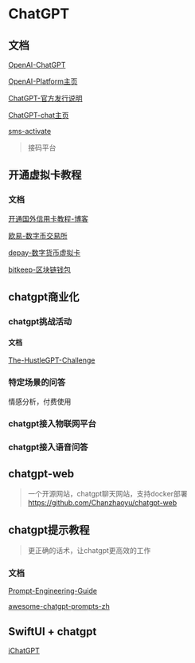 # ChatGPT

## 文档
[OpenAI-ChatGPT](https://openai.com/blog/chatgpt)

[OpenAI-Platform主页](https://platform.openai.com/overview)

[ChatGPT-官方发行说明](https://help.openai.com/en/articles/6825453-chatgpt-release-notes)

[ChatGPT-chat主页](https://chat.openai.com/)

[sms-activate](https://sms-activate.org/ru)
> 接码平台

## 开通虚拟卡教程
### 文档
[开通国外信用卡教程-博客](https://chatgpt-plus.github.io/chatgpt-plus/)

[欧易-数字币交易所](https://www.cnouyi.care/cn)

[depay-数字货币虚拟卡](https://depay.depay.one/zh-cn/index.html)

[bitkeep-区块链钱包](https://bitkeep.com/zh/index)

## chatgpt商业化
### chatgpt挑战活动
#### 文档
[The-HustleGPT-Challenge](https://github.com/jtmuller5/The-HustleGPT-Challenge)
### 特定场景的问答
情感分析，付费使用
### chatgpt接入物联网平台
### chatgpt接入语音问答

## chatgpt-web
> 一个开源网站，chatgpt聊天网站，支持docker部署
https://github.com/Chanzhaoyu/chatgpt-web

## chatgpt提示教程
> 更正确的话术，让chatgpt更高效的工作
### 文档
[Prompt-Engineering-Guide](https://github.com/dair-ai/Prompt-Engineering-Guide)

[awesome-chatgpt-prompts-zh](https://github.com/PlexPt/awesome-chatgpt-prompts-zh)

## SwiftUI + chatgpt
[iChatGPT](https://github.com/37iOS/iChatGPT)